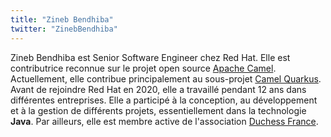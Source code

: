```yaml
---
title: "Zineb Bendhiba"
twitter: "ZinebBendhiba"
---
```


Zineb Bendhiba est Senior Software Engineer chez Red Hat.
Elle est contributrice reconnue sur le projet open source [Apache Camel](https://camel.apache.org/).
Actuellement, elle contribue principalement au sous-projet [Camel Quarkus](https://camel.apache.org/camel-quarkus/latest/).
Avant de rejoindre Red Hat en 2020, elle a travaillé pendant 12 ans dans différentes entreprises.
Elle a participé à la conception, au développement et à la gestion de différents projets, essentiellement dans la technologie **Java**.
Par ailleurs, elle est membre active de l'association [Duchess France](https://www.duchess-france.org/).
